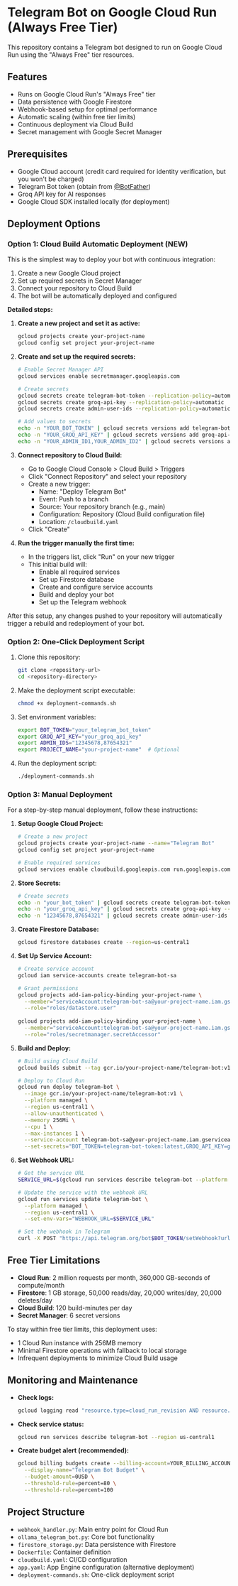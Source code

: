 # Telegram Bot on Google Cloud Run (Always Free Tier)

This repository contains a Telegram bot designed to run on Google Cloud Run using the "Always Free" tier resources.

## Features

- Runs on Google Cloud Run's "Always Free" tier
- Data persistence with Google Firestore
- Webhook-based setup for optimal performance
- Automatic scaling (within free tier limits)
- Continuous deployment via Cloud Build
- Secret management with Google Secret Manager

## Prerequisites

- Google Cloud account (credit card required for identity verification, but you won't be charged)
- Telegram Bot token (obtain from [@BotFather](https://t.me/BotFather))
- Groq API key for AI responses
- Google Cloud SDK installed locally (for deployment)

## Deployment Options

### Option 1: Cloud Build Automatic Deployment (NEW)

This is the simplest way to deploy your bot with continuous integration:

1. Create a new Google Cloud project
2. Set up required secrets in Secret Manager
3. Connect your repository to Cloud Build
4. The bot will be automatically deployed and configured

**Detailed steps:**

1. **Create a new project and set it as active:**
   ```bash
   gcloud projects create your-project-name
   gcloud config set project your-project-name
   ```

2. **Create and set up the required secrets:**
   ```bash
   # Enable Secret Manager API
   gcloud services enable secretmanager.googleapis.com
   
   # Create secrets
   gcloud secrets create telegram-bot-token --replication-policy=automatic
   gcloud secrets create groq-api-key --replication-policy=automatic
   gcloud secrets create admin-user-ids --replication-policy=automatic
   
   # Add values to secrets
   echo -n "YOUR_BOT_TOKEN" | gcloud secrets versions add telegram-bot-token --data-file=-
   echo -n "YOUR_GROQ_API_KEY" | gcloud secrets versions add groq-api-key --data-file=-
   echo -n "YOUR_ADMIN_ID1,YOUR_ADMIN_ID2" | gcloud secrets versions add admin-user-ids --data-file=-
   ```

3. **Connect repository to Cloud Build:**
   - Go to Google Cloud Console > Cloud Build > Triggers
   - Click "Connect Repository" and select your repository
   - Create a new trigger:
     - Name: "Deploy Telegram Bot"
     - Event: Push to a branch
     - Source: Your repository branch (e.g., main)
     - Configuration: Repository (Cloud Build configuration file)
     - Location: `/cloudbuild.yaml`
   - Click "Create"

4. **Run the trigger manually the first time:**
   - In the triggers list, click "Run" on your new trigger
   - This initial build will:
     - Enable all required services
     - Set up Firestore database
     - Create and configure service accounts
     - Build and deploy your bot
     - Set up the Telegram webhook

After this setup, any changes pushed to your repository will automatically trigger a rebuild and redeployment of your bot.

### Option 2: One-Click Deployment Script

1. Clone this repository:
   ```bash
   git clone <repository-url>
   cd <repository-directory>
   ```

2. Make the deployment script executable:
   ```bash
   chmod +x deployment-commands.sh
   ```

3. Set environment variables:
   ```bash
   export BOT_TOKEN="your_telegram_bot_token"
   export GROQ_API_KEY="your_groq_api_key"
   export ADMIN_IDS="12345678,87654321"
   export PROJECT_NAME="your-project-name"  # Optional
   ```

4. Run the deployment script:
   ```bash
   ./deployment-commands.sh
   ```

### Option 3: Manual Deployment

For a step-by-step manual deployment, follow these instructions:

1. **Setup Google Cloud Project:**
   ```bash
   # Create a new project
   gcloud projects create your-project-name --name="Telegram Bot"
   gcloud config set project your-project-name
   
   # Enable required services
   gcloud services enable cloudbuild.googleapis.com run.googleapis.com secretmanager.googleapis.com firestore.googleapis.com
   ```

2. **Store Secrets:**
   ```bash
   # Create secrets
   echo -n "your_bot_token" | gcloud secrets create telegram-bot-token --data-file=-
   echo -n "your_groq_api_key" | gcloud secrets create groq-api-key --data-file=-
   echo -n "12345678,87654321" | gcloud secrets create admin-user-ids --data-file=-
   ```

3. **Create Firestore Database:**
   ```bash
   gcloud firestore databases create --region=us-central1
   ```

4. **Set Up Service Account:**
   ```bash
   # Create service account
   gcloud iam service-accounts create telegram-bot-sa
   
   # Grant permissions
   gcloud projects add-iam-policy-binding your-project-name \
     --member="serviceAccount:telegram-bot-sa@your-project-name.iam.gserviceaccount.com" \
     --role="roles/datastore.user"
     
   gcloud projects add-iam-policy-binding your-project-name \
     --member="serviceAccount:telegram-bot-sa@your-project-name.iam.gserviceaccount.com" \
     --role="roles/secretmanager.secretAccessor"
   ```

5. **Build and Deploy:**
   ```bash
   # Build using Cloud Build
   gcloud builds submit --tag gcr.io/your-project-name/telegram-bot:v1
   
   # Deploy to Cloud Run
   gcloud run deploy telegram-bot \
     --image gcr.io/your-project-name/telegram-bot:v1 \
     --platform managed \
     --region us-central1 \
     --allow-unauthenticated \
     --memory 256Mi \
     --cpu 1 \
     --max-instances 1 \
     --service-account telegram-bot-sa@your-project-name.iam.gserviceaccount.com \
     --set-secrets="BOT_TOKEN=telegram-bot-token:latest,GROQ_API_KEY=groq-api-key:latest,ADMIN_USER_IDS=admin-user-ids:latest"
   ```

6. **Set Webhook URL:**
   ```bash
   # Get the service URL
   SERVICE_URL=$(gcloud run services describe telegram-bot --platform managed --region us-central1 --format 'value(status.url)')
   
   # Update the service with the webhook URL
   gcloud run services update telegram-bot \
     --platform managed \
     --region us-central1 \
     --set-env-vars="WEBHOOK_URL=$SERVICE_URL"
   
   # Set the webhook in Telegram
   curl -X POST "https://api.telegram.org/bot$BOT_TOKEN/setWebhook?url=$SERVICE_URL/$BOT_TOKEN"
   ```

## Free Tier Limitations

- **Cloud Run**: 2 million requests per month, 360,000 GB-seconds of compute/month
- **Firestore**: 1 GB storage, 50,000 reads/day, 20,000 writes/day, 20,000 deletes/day
- **Cloud Build**: 120 build-minutes per day
- **Secret Manager**: 6 secret versions

To stay within free tier limits, this deployment uses:
- 1 Cloud Run instance with 256MB memory
- Minimal Firestore operations with fallback to local storage
- Infrequent deployments to minimize Cloud Build usage

## Monitoring and Maintenance

- **Check logs:**
  ```bash
  gcloud logging read "resource.type=cloud_run_revision AND resource.labels.service_name=telegram-bot" --limit 10
  ```

- **Check service status:**
  ```bash
  gcloud run services describe telegram-bot --region us-central1
  ```

- **Create budget alert (recommended):**
  ```bash
  gcloud billing budgets create --billing-account=YOUR_BILLING_ACCOUNT_ID \
    --display-name="Telegram Bot Budget" \
    --budget-amount=0USD \
    --threshold-rule=percent=80 \
    --threshold-rule=percent=100
  ```

## Project Structure

- `webhook_handler.py`: Main entry point for Cloud Run
- `ollama_telegram_bot.py`: Core bot functionality
- `firestore_storage.py`: Data persistence with Firestore
- `Dockerfile`: Container definition
- `cloudbuild.yaml`: CI/CD configuration
- `app.yaml`: App Engine configuration (alternative deployment)
- `deployment-commands.sh`: One-click deployment script 